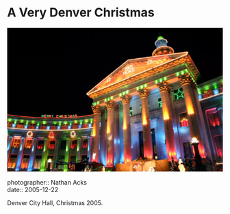 # A Very Denver Christmas

![Christmas lights on Denver's City and County building](assets/2005-12-22-a-very-denver-christmas.webp)

photographer:: Nathan Acks  
date:: 2005-12-22

Denver City Hall, Christmas 2005.
